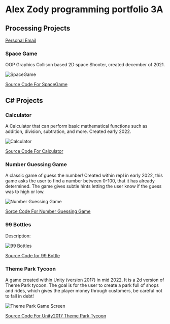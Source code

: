 # Alex Zody programming portfolio 3A

## Processing Projects
[Personal Email](mailto:fyrestarter12345@gmail.com)

### Space Game
OOP Graphics Collison based 2D space Shooter, created december of 2021.

![SpaceGame](https://github.com/AlexZ0d/programing-portfolio-A3/blob/gh-pages/images/SpacGame.png?raw=true)

[Source Code For SpaceGame](https://github.com/AlexZ0d/programing-portfolio-A3/blob/gh-pages/src/SpaceGame.zip)

## C# Projects

### Calculator
A Calculator that can perform basic mathematical functions such as addition, division, subtration, and more. Created early 2022.

![Calculator](https://github.com/AlexZ0d/programing-portfolio-A3/blob/gh-pages/images/Calculator.png?raw=true)

[Source Code For Calculator](https://github.com/AlexZ0d/programing-portfolio-A3/blob/gh-pages/src/Calculator.zip)

### Number Guessing Game
A classic game of guess the number! Created within repl in early 2022, this game asks the user to find a number between 0-100, that it has already determined. The game gives subtle hints letting the user know if the guess was to high or low.

![Number Guessing Game](https://github.com/AlexZ0d/programing-portfolio-A3/blob/gh-pages/images/Number%20Guessing%20Game.png?raw=true)

[Sorce Code For Number Guessing Game](https://github.com/AlexZ0d/programing-portfolio-A3/blob/gh-pages/src/NGG.zip)

### 99 Bottles
Description:

![99 Bottles](https://github.com/AlexZ0d/programing-portfolio-A3/blob/gh-pages/images/99%20Bottles.png?raw=true)

[Source Code for 99 Bottle](https://github.com/AlexZ0d/programing-portfolio-A3/blob/gh-pages/src/99-Bottles.zip?raw=true)

### Theme Park Tycoon
A game created within Unity (version 2017) in mid 2022. It is a 2d version of Theme Park tycoon. The goal is for the user to create a park full of shops and rides, which gives the player money through customers, be careful not to fall in debt!

![Theme Park Game Screen](https://github.com/AlexZ0d/programing-portfolio-A3/blob/gh-pages/images/Theme%20Park.png?raw=true)

[Source Code For Unity2017 Theme Park Tycoon](https://github.com/AlexZ0d/programing-portfolio-A3/blob/gh-pages/src/Assets.zip?raw=true)
